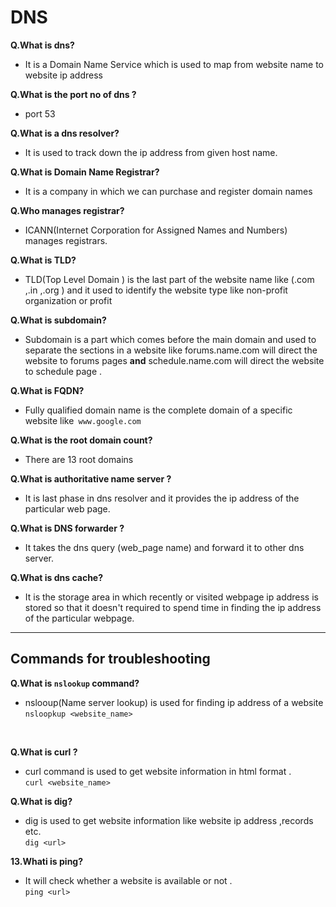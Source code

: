 #  DNS


**Q.What is dns?** <br />
*  It is a Domain Name Service which is used to map from website name to website ip address

**Q.What is the port no of dns ?** <br />
*  port 53

**Q.What is a dns resolver?** <br />
*  It is used to track down the ip address from given host name.

**Q.What is Domain Name Registrar?**<br />
*  It is a company in which we can purchase and register domain names

**Q.Who manages registrar?**<br />
* ICANN(Internet Corporation for Assigned Names and Numbers) manages registrars.

**Q.What is TLD?**<br />
* TLD(Top Level Domain ) is the last part of the website name like (.com ,.in ,.org ) and it used to identify the website type like non-profit organization or profit 

**Q.What is subdomain?** <br />
* Subdomain is a part which comes before the main domain and used to separate the sections in a website like forums.name.com will direct the website to forums pages **and** schedule.name.com will direct the website to schedule page .

**Q.What is FQDN?** <br />
* Fully qualified domain name is the complete domain of a specific website like` www.google.com`

**Q.What is the root domain count?** <br />
* There are 13 root domains 


**Q.What is authoritative name server ?**
*  It is last phase in dns resolver and it provides the ip address of the particular web page.

**Q.What is  DNS forwarder ?**
* It takes the dns query (web_page name) and forward it to other dns server.


**Q.What is dns cache?**
* It is the  storage area in which recently or visited webpage ip address is stored so that it doesn't required to spend time in finding the ip address of the particular webpage.




  

***
## Commands for troubleshooting 

**Q.What is `nslookup` command?** <br />
* nslooup(Name server lookup) is used for finding ip address of a website  <br />
`nsloopkup <website_name>`
 <br />
  
**Q.What is curl ?** <br />
* curl command is used to get website information in html format . <br />
`curl <website_name>`

**Q.What is dig?** <br />
* dig is used to get website information like website ip address ,records etc. <br />
`dig <url>`

**13.Whati is ping?** <br />
* It will check whether a website is available or not . <br />
`ping <url>`
